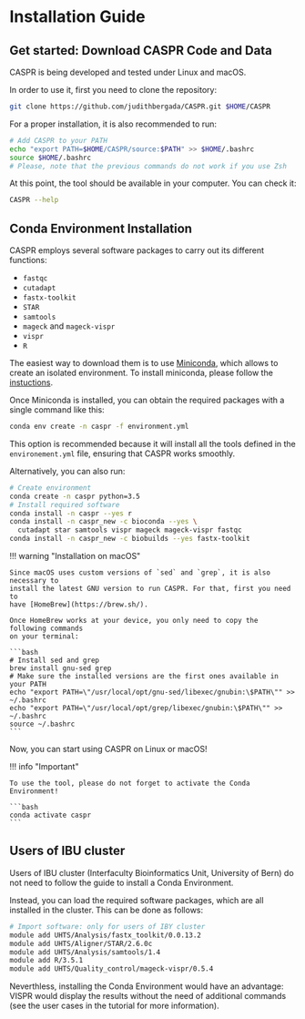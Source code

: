 # Installation Guide


## Get started: Download CASPR Code and Data

CASPR is being developed and tested under Linux and macOS.

In order to use it, first you need to clone the repository:

```bash
git clone https://github.com/judithbergada/CASPR.git $HOME/CASPR
```

For a proper installation, it is also recommended to run:

```bash
# Add CASPR to your PATH
echo "export PATH=$HOME/CASPR/source:$PATH" >> $HOME/.bashrc
source $HOME/.bashrc
# Please, note that the previous commands do not work if you use Zsh
```

At this point, the tool should be available in your computer.
You can check it:

```bash
CASPR --help
```


## Conda Environment Installation

CASPR employs several software packages to carry out its different functions:

*   `fastqc`
*   `cutadapt`
*   `fastx-toolkit`
*   `STAR`
*   `samtools`
*   `mageck` and `mageck-vispr`
*   `vispr`
*   `R`

The easiest way to download them is to use
[Miniconda](https://conda.io/miniconda.html), which allows to create an
isolated environment. To install miniconda, please follow the
[instuctions](https://conda.io/projects/conda/en/latest/user-guide/install/index.html).

Once Miniconda is installed, you can obtain the required packages with a single
command like this:

```bash
conda env create -n caspr -f environment.yml
```

This option is recommended because it will install all the tools defined in the
`environement.yml` file, ensuring that CASPR works smoothly.

Alternatively, you can also run:

```bash
# Create environment
conda create -n caspr python=3.5
# Install required software
conda install -n caspr --yes r
conda install -n caspr_new -c bioconda --yes \
  cutadapt star samtools vispr mageck mageck-vispr fastqc
conda install -n caspr_new -c biobuilds --yes fastx-toolkit
```


!!! warning "Installation on macOS"

    Since macOS uses custom versions of `sed` and `grep`, it is also necessary to
    install the latest GNU version to run CASPR. For that, first you need to
    have [HomeBrew](https://brew.sh/).

    Once HomeBrew works at your device, you only need to copy the following commands
    on your terminal:

    ```bash
    # Install sed and grep
    brew install gnu-sed grep
    # Make sure the installed versions are the first ones available in your PATH
    echo "export PATH=\"/usr/local/opt/gnu-sed/libexec/gnubin:\$PATH\"" >> ~/.bashrc
    echo "export PATH=\"/usr/local/opt/grep/libexec/gnubin:\$PATH\"" >> ~/.bashrc
    source ~/.bashrc
    ```

Now, you can start using CASPR on Linux or macOS!

!!! info "Important"

    To use the tool, please do not forget to activate the Conda Environment!

    ```bash
    conda activate caspr
    ```


## Users of IBU cluster

Users of IBU cluster (Interfaculty Bioinformatics Unit, University of Bern)
do not need to follow the guide to install a Conda Environment.

Instead, you can load the required software packages,
which are all installed in the cluster. This can be done as follows:

```bash
# Import software: only for users of IBY cluster
module add UHTS/Analysis/fastx_toolkit/0.0.13.2
module add UHTS/Aligner/STAR/2.6.0c
module add UHTS/Analysis/samtools/1.4
module add R/3.5.1
module add UHTS/Quality_control/mageck-vispr/0.5.4
```
Neverthless, installing the Conda Environment would have an advantage:
VISPR would display the results without the need of additional commands
(see the user cases in the tutorial for more information).

